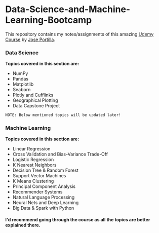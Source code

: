 # Data-Science-and-Machine-Learning-Bootcamp

This repository contains my notes/assignments of this amazing [Udemy Course](https://www.udemy.com/course/python-for-data-science-and-machine-learning-bootcamp/) by  [Jose Portilla](https://www.linkedin.com/in/jmportilla/). 

### Data Science

<b> Topics covered in this section are: </b>
  * NumPy 
  * Pandas
  * Matplotlib 
  * Seaborn 
  * Plotly and Cufflinks
  * Geographical Plotting
  * Data Capstone Project

```diff
NOTE: Below mentioned topics will be updated later!
```
  
### Machine Learning

<b> Topics covered in this section are: </b>
  * Linear Regression
  * Cross Validation and Bias-Variance Trade-Off
  * Logistic Regression
  * K Nearest Neighbors
  * Decision Tree & Random Forest
  * Support Vector Machines
  * K Means Clustering
  * Principal Component Analysis
  * Recommender Systems
  * Natural Language Processing
  * Neural Nets and Deep Learning
  * Big Data & Spark with Python
  
#### I'd recommend going through the course as all the topics are better explained there.
